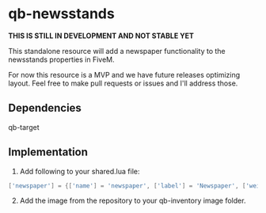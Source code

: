 # qb-newsstands

**THIS IS STILL IN DEVELOPMENT AND NOT STABLE YET**

This standalone resource will add a newspaper functionality to the newsstands properties in FiveM. 

For now this resource is a MVP and we have future releases optimizing layout. Feel free to make pull requests or issues and I'll address those.

## Dependencies
qb-target

## Implementation

1. Add following to your shared.lua file:

```lua
['newspaper'] = {['name'] = 'newspaper', ['label'] = 'Newspaper', ['weight'] = 10, ['type'] = 'item', ['image'] = 'newspaper.png', ['unique'] = false , ['useable'] = true, ['shouldClose'] = true, ['combinable'] = nil, ['description'] = 'Los Santos Newspaper'},

```

2. Add the image from the repository to your qb-inventory image folder.
